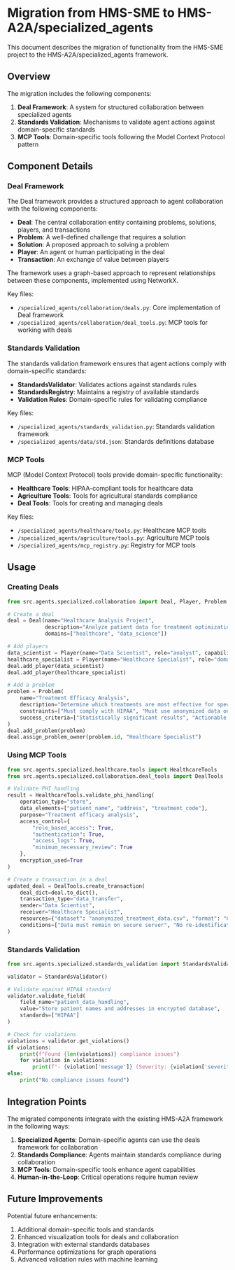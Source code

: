 # Migration from HMS-SME to HMS-A2A/specialized_agents

This document describes the migration of functionality from the HMS-SME project to the HMS-A2A/specialized_agents framework.

## Overview

The migration includes the following components:

1. **Deal Framework**: A system for structured collaboration between specialized agents
2. **Standards Validation**: Mechanisms to validate agent actions against domain-specific standards
3. **MCP Tools**: Domain-specific tools following the Model Context Protocol pattern

## Component Details

### Deal Framework

The Deal framework provides a structured approach to agent collaboration with the following components:

- **Deal**: The central collaboration entity containing problems, solutions, players, and transactions
- **Problem**: A well-defined challenge that requires a solution
- **Solution**: A proposed approach to solving a problem
- **Player**: An agent or human participating in the deal
- **Transaction**: An exchange of value between players

The framework uses a graph-based approach to represent relationships between these components, implemented using NetworkX.

Key files:
- `/specialized_agents/collaboration/deals.py`: Core implementation of Deal framework
- `/specialized_agents/collaboration/deal_tools.py`: MCP tools for working with deals

### Standards Validation

The standards validation framework ensures that agent actions comply with domain-specific standards:

- **StandardsValidator**: Validates actions against standards rules
- **StandardsRegistry**: Maintains a registry of available standards
- **Validation Rules**: Domain-specific rules for validating compliance

Key files:
- `/specialized_agents/standards_validation.py`: Standards validation framework
- `/specialized_agents/data/std.json`: Standards definitions database

### MCP Tools

MCP (Model Context Protocol) tools provide domain-specific functionality:

- **Healthcare Tools**: HIPAA-compliant tools for healthcare data
- **Agriculture Tools**: Tools for agricultural standards compliance
- **Deal Tools**: Tools for creating and managing deals

Key files:
- `/specialized_agents/healthcare/tools.py`: Healthcare MCP tools
- `/specialized_agents/agriculture/tools.py`: Agriculture MCP tools
- `/specialized_agents/mcp_registry.py`: Registry for MCP tools

## Usage

### Creating Deals

```python
from src.agents.specialized.collaboration import Deal, Player, Problem

# Create a deal
deal = Deal(name="Healthcare Analysis Project", 
            description="Analyze patient data for treatment optimization",
            domains=["healthcare", "data_science"])

# Add players
data_scientist = Player(name="Data Scientist", role="analyst", capabilities=["data_analysis", "model_building"])
healthcare_specialist = Player(name="Healthcare Specialist", role="domain_expert", capabilities=["medical_knowledge", "patient_care"])
deal.add_player(data_scientist)
deal.add_player(healthcare_specialist)

# Add a problem
problem = Problem(
    name="Treatment Efficacy Analysis",
    description="Determine which treatments are most effective for specific patient profiles",
    constraints=["Must comply with HIPAA", "Must use anonymized data only"],
    success_criteria=["Statistically significant results", "Actionable recommendations"]
)
deal.add_problem(problem)
deal.assign_problem_owner(problem.id, "Healthcare Specialist")
```

### Using MCP Tools

```python
from src.agents.specialized.healthcare.tools import HealthcareTools
from src.agents.specialized.collaboration.deal_tools import DealTools

# Validate PHI handling
result = HealthcareTools.validate_phi_handling(
    operation_type="store",
    data_elements=["patient_name", "address", "treatment_code"],
    purpose="Treatment efficacy analysis",
    access_control={
        "role_based_access": True,
        "authentication": True,
        "access_logs": True,
        "minimum_necessary_review": True
    },
    encryption_used=True
)

# Create a transaction in a deal
updated_deal = DealTools.create_transaction(
    deal_dict=deal.to_dict(),
    transaction_type="data_transfer",
    sender="Data Scientist",
    receiver="Healthcare Specialist",
    resources={"dataset": "anonymized_treatment_data.csv", "format": "CSV"},
    conditions=["Data must remain on secure server", "No re-identification attempts"]
)
```

### Standards Validation

```python
from src.agents.specialized.standards_validation import StandardsValidator

validator = StandardsValidator()

# Validate against HIPAA standard
validator.validate_field(
    field_name="patient_data_handling",
    value="Store patient names and addresses in encrypted database",
    standards=["HIPAA"]
)

# Check for violations
violations = validator.get_violations()
if violations:
    print(f"Found {len(violations)} compliance issues")
    for violation in violations:
        print(f"- {violation['message']} (Severity: {violation['severity']})")
else:
    print("No compliance issues found")
```

## Integration Points

The migrated components integrate with the existing HMS-A2A framework in the following ways:

1. **Specialized Agents**: Domain-specific agents can use the deals framework for collaboration
2. **Standards Compliance**: Agents maintain standards compliance during collaboration
3. **MCP Tools**: Domain-specific tools enhance agent capabilities
4. **Human-in-the-Loop**: Critical operations require human review

## Future Improvements

Potential future enhancements:

1. Additional domain-specific tools and standards
2. Enhanced visualization tools for deals and collaboration
3. Integration with external standards databases
4. Performance optimizations for graph operations
5. Advanced validation rules with machine learning
